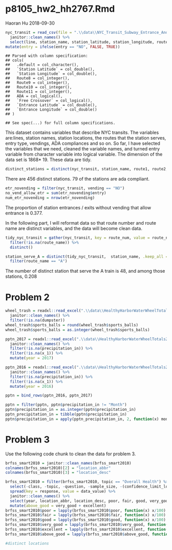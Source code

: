p8105\_hw2\_hh2767.Rmd
================
Haoran Hu
2018-09-30

``` r
nyc_transit = read_csv(file = ".\\data\\NYC_Transit_Subway_Entrance_And_Exit_Data.csv") %>% 
  janitor::clean_names() %>% 
  select(line, station_name, station_latitude, station_longitude, route1:route11, entry, vending, entrance_type, ada) %>% 
mutate(entry = ifelse(entry == "NO", FALSE, TRUE))
```

    ## Parsed with column specification:
    ## cols(
    ##   .default = col_character(),
    ##   `Station Latitude` = col_double(),
    ##   `Station Longitude` = col_double(),
    ##   Route8 = col_integer(),
    ##   Route9 = col_integer(),
    ##   Route10 = col_integer(),
    ##   Route11 = col_integer(),
    ##   ADA = col_logical(),
    ##   `Free Crossover` = col_logical(),
    ##   `Entrance Latitude` = col_double(),
    ##   `Entrance Longitude` = col_double()
    ## )

    ## See spec(...) for full column specifications.

This dataset contains variables that describe NYC transits. The variables are:lines, station names, station locations, the routes that the station serves, entry type, vendings, ADA compliances and so on. So far, I have selected the variables that we need, cleaned the variable names, and turned entry variable from character variable into logical variable. The dimension of the data set is 1868\* 19. These data are tidy.

``` r
distinct_stations = distinct(nyc_transit, station_name, route1, route2, route3, route4, route5, route6, route7, route8, route9, route10, route11, .keep_all = TRUE) 
```

There are 456 distinct stations. 79 of the stations are ada compliant.

``` r
etr_novending = filter(nyc_transit, vending == "NO")
no_vend_allow_etr = sum(etr_novending$entry)
num_etr_novending = nrow(etr_novending)
```

The proportion of station entrances / exits without vending that allow entrance is 0.377.

In the following part, I will reformat data so that route number and route name are distinct variables, and the data will become clean data.

``` r
tidy_nyc_transit = gather(nyc_transit, key = route_num, value = route_name, route1:route11) %>% 
  filter(!is.na(route_name)) %>% 
  distinct()

station_serve_A = distinct(tidy_nyc_transit,  station_name, .keep_all = TRUE) %>% 
  filter(route_name == "A")
```

The number of distinct station that serve the A train is 48, and among those stations, 0.208

Problem 2
=========

``` r
wheel_trash = readxl::read_excel(".\\data\\HealthyHarborWaterWheelTotals2017-9-26.xlsx", range = "A2:N258") %>% 
  janitor::clean_names() %>% 
  filter(!is.na(dumpster))
wheel_trash$sports_balls = round(wheel_trash$sports_balls)
wheel_trash$sports_balls = as.integer(wheel_trash$sports_balls)
```

``` r
pptn_2017 = readxl::read_excel(".\\data\\HealthyHarborWaterWheelTotals2017-9-26.xlsx", sheet = "2017 Precipitation") %>% 
  janitor::clean_names() %>% 
  filter(!is.na(precipitation_in)) %>% 
  filter(!is.na(x_1)) %>% 
  mutate(year = 2017)

pptn_2016 = readxl::read_excel(".\\data\\HealthyHarborWaterWheelTotals2017-9-26.xlsx", sheet = "2016 Precipitation") %>% 
  janitor::clean_names() %>% 
  filter(!is.na(precipitation_in)) %>% 
  filter(!is.na(x_1)) %>% 
  mutate(year = 2016)

pptn = bind_rows(pptn_2016, pptn_2017)

pptn = filter(pptn, pptn$precipitation_in != "Month")
pptn$precipitation_in = as.integer(pptn$precipitation_in)
pptn_precipitation_in = tibble(pptn$precipitation_in)
pptn$precipitation_in = apply(pptn_precipitation_in, 2, function(x) month.name[x])
```

Problem 3
=========

Use the following code chunk to clean the data for problem 3.

``` r
brfss_smart2010 = janitor::clean_names(brfss_smart2010)
colnames(brfss_smart2010)[2] = "location_abbr"
colnames(brfss_smart2010)[3] = "location_desc"

brfss_smart2010 = filter(brfss_smart2010, topic == "Overall Health") %>% 
  select(-class, -topic, -question, -sample_size, -(confidence_limit_low:geo_location)) %>% 
  spread(key = response, value = data_value) %>% 
  janitor::clean_names() %>% 
  select(year, location_abbr, location_desc, poor, fair, good, very_good, excellent) %>% 
  mutate(above_good = very_good + excellent) 
brfss_smart2010$poor = lapply(brfss_smart2010$poor, function(x) x/100)
brfss_smart2010$fair = lapply(brfss_smart2010$fair, function(x) x/100)
brfss_smart2010$good = lapply(brfss_smart2010$good, function(x) x/100)
brfss_smart2010$very_good = lapply(brfss_smart2010$very_good, function(x) x/100)
brfss_smart2010$excellent = lapply(brfss_smart2010$excellent, function(x) x/100)
brfss_smart2010$above_good = lapply(brfss_smart2010$above_good, function(x) x/100)

#distinct locations
```
